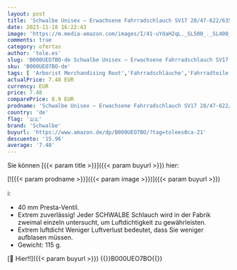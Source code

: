 ```yaml
---
layout: post
title: 'Schwalbe Unisex – Erwachsene Fahrradschlauch SV17 28/47-622/635 EK 40 mm Schlauch  schwarz  28'
date: 2023-11-18 16:22:43
image: 'https://m.media-amazon.com/images/I/41-uYdaH2qL._SL500_._SL400_.jpg'
comments: true
category: ofertas
author: 'tole.es'
slug: 'B000UEO7BO-de Schwalbe Unisex – Erwachsene Fahrradschlauch SV17...'
sku: 'B000UEO7BO-de'
tags: [ 'Arborist Merchandising Root','Fahrradschläuche','Fahrradteile','Radsport','Self Service','Special Features Stores','Sport','Sport & Freizeit','Sport & Freizeit: Produkte mit Umwelt-Label','Sportausrüstung & -bekleidung','Sports-Promotions','ef3a019d-6628-41d5-b303-291126686917_0','ef3a019d-6628-41d5-b303-291126686917_3901','ef3a019d-6628-41d5-b303-291126686917_7401','schwalbe','🇩🇪', ]
actualPrice: 7.48 EUR
currency: EUR
price: 7.48
comparePrice: 8.9 EUR
prodname: 'Schwalbe Unisex – Erwachsene Fahrradschlauch SV17 28/47-622/635 EK 40 mm Schlauch  schwarz  28'
country: 'de'
flag: '🇩🇪'
brand: 'Schwalbe'
buyurl: 'https://www.amazon.de/dp/B000UEO7BO/?tag=tolees0ca-21'
descuento: '15.96'
average: '7.48'
---
```


Sie können [{{< param title >}}]({{< param buyurl >}}) hier:

[![{{< param prodname >}}]({{< param image >}})]({{< param buyurl >}})

ℹ️:

- 40 mm Presta-Ventil.
- Extrem zuverlässig! Jeder SCHWALBE Schlauch wird in der Fabrik zweimal einzeln untersucht, um Luftdichtigkeit zu gewährleisten.
- Extrem luftdicht Weniger Luftverlust bedeutet, dass Sie weniger aufblasen müssen.
- Gewicht: 115 g.

[🛒 Hier!!]({{< param buyurl >}})
{{<world>}}B000UEO7BO{{</world>}}
